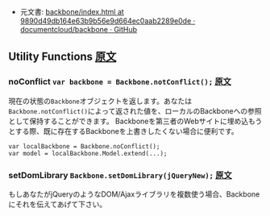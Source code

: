 + 元文書: [backbone/index.html at 9890d49db164e63b9b56e9d664ec0aab2289e0de · documentcloud/backbone · GitHub](https://github.com/documentcloud/backbone/blob/9890d49db164e63b9b56e9d664ec0aab2289e0de/index.html "backbone/index.html at 9890d49db164e63b9b56e9d664ec0aab2289e0de · documentcloud/backbone · GitHub")

## Utility Functions [原文](http://backbonejs.org/#Utility)

### noConflict `var backbone = Backbone.notConflict();` [原文](http://backbonejs.org/#Utility-noConflict)
現在の状態の`Backbone`オブジェクトを返します。あなたは`Backbone.notConflict()`によって返された値を、ローカルのBackboneへの参照として保持することができます。
Backboneを第三者のWebサイトに埋め込もうとする際、既に存在するBackboneを上書きしたくない場合に便利です。

    var localBackbone = Backbone.noConflict();
    var model = localBackbone.Model.extend(...);

### setDomLibrary `Backbone.setDomLibrary(jQueryNew);` [原文](http://backbonejs.org/#Utility-setDomLibrary)
もしあなたがjQueryのようなDOM/Ajaxライブラリを複数使う場合、Backboneにそれを伝えてあげて下さい。